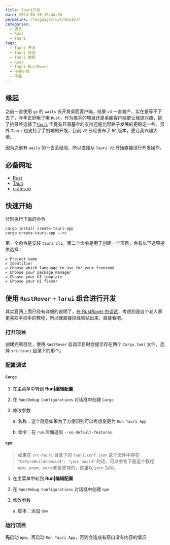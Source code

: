 ```yaml
---
title: Tauri开发
date: 2024-08-30 15:44:36
permalink: /language/rust/6e1167/
categories:
  - 语言
  - Rust
  - Tauri
tags:
  - Tauri 开发
  - Tauri 经验
  - Tauri 教程
  - Rust
  - Tauri RustRover
  - 不器小窝
  - 不器
---
```


## 缘起

之前一直使用 `go` 的 `wails` 去开发桌面客户端，结果 `v3` 一直难产，实在是等不下去了，今年正好瞅了瞅 `Rust`，作为练手的项目还是桌面客户端更让我提兴趣，挑了挑最终选择了[`Tauri`](https://github.com/tauri-apps/tauri) 毕竟有开源基金的支持还是比野路子发展的更稳定一些。另外 `Tauri` 也支持了手机端的开发，目前 `V2` 已经发布了 `RC` 版本，更让我兴趣大增。

因为之前有 `wails` 的一丢丢经验，所以直接从 `Tauri V2` 开始直接进行开发操作。

<!-- more -->

<InArticleAdsense
    data-ad-client="ca-pub-1725717718088510"
    data-ad-slot="4281148213">
</InArticleAdsense>

## 必备网址

- [Rust](https://www.rust-lang.org/zh-CN/)
- [Tauri](https://tauri.app/)
- [crates.io](https://crates.io/)

## 快速开始

分别执行下面的命令 

``` shell
cargo install create-tauri-app
cargo create-tauri-app --rc
```

第一个命令是安装 `tauri cli`。第二个命令是用于创建一个项目，会有以下选项提供选择：

``` shell
✔ Project name 
✔ Identifier 
✔ Choose which language to use for your frontend 
✔ Choose your package manager 
✔ Choose your UI template 
✔ Choose your UI flavor 
```

## 使用 `RustRover` `+` `Tarui` 组合进行开发

其实官网上面已经有详细的说明了，[在 RustRover 中调试](https://tauri.app/zh-cn/v1/guides/debugging/rustrover/)，考虑到我这个老人家更喜欢手把手的教程，所以就直接把经验贴出来，直接看吧。

### 打开项目

创建完项目后，使用 `RustRover` 启动项目时会提示存在两个 `Cargo.toml` 文件，选择 `src-tauri` 目录下的那个。

### 配置调试

#### `Cargo` 

1. 在主菜单中转到 **Run|编辑配置**

2. 在 `Run/Debug Configurations` 对话框中创建 `Cargo` 

3. 修改参数

    a. 名称：这个随意如果为了方便识别可以考虑变更为 `Run Tauri App`

    b. 命令：在 `run` 后面追加 `--no-default-features`

#### `npm`

> 如果在 `src-tauri` 目录下的 `tauri.conf.json` 这个文件中存在 `"beforeBuildCommand": "yarn build"` 的话，可以参考下面这个教程
> `npm`、`pnpm`、`yarn` 都是支持的，这里以 `yarn` 为例。

1. 在主菜单中转到 **Run|编辑配置**

2. 在 `Run/Debug Configurations` 对话框中创建 `npm` 

3. 修改参数

    a. 脚本：添加 `dev`

### 运行项目

**先**启动 `npm`，再启动 `Run Tauri App`，否则会造成有窗口没有内容的情况
